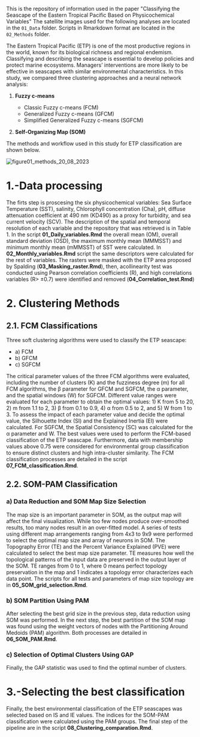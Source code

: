 This is the repository of information used in the paper "Classifying the Seascape of the Eastern Tropical Pacific Based on Physicochemical Variables"  The satellite images used for the following analyses are located in the `01_Data` folder. Scripts in Rmarkdown format are located in the `02_Methods` folder.

The Eastern Tropical Pacific (ETP) is one of the most productive regions in the world, known for its biological richness and regional endemism. Classifying and describing the seascape is essential to develop policies and protect marine ecosystems. Managers’ interventions are more likely to be effective in seascapes with similar environmental characteristics. In this study, we compared three clustering approaches and a neural network analysis:

1. **Fuzzy c-means**
    - Classic Fuzzy c-means (FCM)
    - Generalized Fuzzy c-means (GFCM)
    - Simplified Generalized Fuzzy c-means (SGFCM)
    
2. **Self-Organizing Map (SOM)**

The methods and workflow used in this study for ETP classification are shown below.

![figure01_methods_20_08_2023](https://github.com/EBDuran/SOM_and_FCM_ETP_classification/assets/113937473/3ff85ed5-b6d4-402a-975a-26a9fe68e0f3)

# 1.-Data processing
The firts step is proscesing the six
physicochemical variables: Sea Surface Temperature (SST), salinity, Chlorophyll concentration (Cha), pH, diffuse attenuation coefficient at 490 nm (KD490) as a proxy for turbidity, and sea current velocity (SCV). The description of the spatial and temporal resolution of each variable and the repository
that was retrieved is in Table 1. In the script **01_Daily_variables.Rmd** the overall mean (OM), overall standard deviation (OSD), the maximum monthly mean (MMMSST) and minimum monthly mean (mMMSST) of SST were calculated.  In **02_Monthly_variables.Rmd** script the same descriptors were calculated for the rest of variables. The rasters were masked with the ETP area  proposed by Spalding (**03_Masking_raster.Rmd**), then, acollinearity test was conducted using Pearson correlation coefficients (R), and high correlations variables (R> ±0.7) were identified and removed  (**04_Correlation_test.Rmd**)

# 2. Clustering Methods 
## 2.1. FCM Classifications 
Three soft clustering algorithms were used to classify the ETP seascape:
- a) FCM
- b) GFCM
- c) SGFCM

The critical parameter values of the three FCM algorithms were evaluated, including the number of clusters (K) and the fuzziness degree (m) for all FCM algorithms, the β parameter for GFCM and SGFCM, the α parameter, and the spatial windows (W) for SGFCM. Different value ranges were evaluated for each parameter to obtain the optimal values: 1) K from 5 to 20, 2) m from 1.1 to 2, 3) β from 0.1 to 0.9, 4) α from 0.5 to 2, and 5) W from 1 to 3. To assess the impact of each parameter value and decide the optimal value, the Silhouette Index (SI) and the Explained Inertia (EI) were calculated. For SGFCM, the Spatial Consistency (SC) was calculated for the α parameter and W. The best values were used to perform the FCM-based classification of the ETP seascape. Furthermore, data with membership values above 0.75 were considered for environmental group classification to ensure distinct clusters and high intra-cluster similarity. The FCM classification processes are detailed in the script **07_FCM_classification.Rmd**.

## 2.2. SOM-PAM Classification
### a) Data Reduction and SOM Map Size Selection 

The map size is an important parameter in SOM, as the output map will affect the final visualization. While too few nodes produce over-smoothed results, too many nodes result in an over-fitted model. A series of tests using different map arrangements ranging from 4x3 to 9x9 were performed to select the optimal map size and array of neurons in SOM. The Topography Error (TE) and the Percent Variance Explained (PVE) were calculated to select the best map size parameter. TE measures how well the topological patterns of the input data are preserved in the output layer of the SOM. TE ranges from 0 to 1, where 0 means perfect topology preservation in the map and 1 indicates a topology error characterizes each data point. The scripts for all tests and parameters of map size topology are in **05_SOM_grid_selection.Rmd**.

### b) SOM Partition Using PAM 

After selecting the best grid size in the previous step, data reduction using SOM was performed. In the next step, the best partition of the SOM map was found using the weight vectors of nodes with the Partitioning Around Medoids (PAM) algorithm. Both processes are detailed in **06_SOM_PAM.Rmd**.

### c) Selection of Optimal Clusters Using GAP 

Finally, the GAP statistic was used to find the optimal number of clusters.

# 3.-Selecting the best classification
Finally, the best environmental classification of the ETP seascapes was selected based on IS and IE values. The indices for the SOM-PAM classification were calculated using the PAM groups. The final step of the pipeline are in the script **08_Clustering_comparation.Rmd**.
